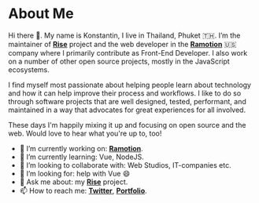 # About Me

Hi there 👋. My name is Konstantin, I live in Thailand, Phuket 🇹🇭. I’m the maintainer of [**Rise**](https://github.com/wotkad/rise) project and the web developer in the [**Ramotion**](https://ramotion.com/) 🇺🇸 company where I primarily contribute as Front-End Developer. I also work on a number of other open source projects, mostly in the JavaScript ecosystems.

I find myself most passionate about helping people learn about technology and how it can help improve their process and workflows. I like to do so through software projects that are well designed, tested, performant, and maintained in a way that advocates for great experiences for all involved.

These days I'm happily mixing it up and focusing on open source and the web. Would love to hear what you're up to, too!

- 🔭 I’m currently working on: [**Ramotion**](https://ramotion.com/).
- 🌱 I’m currently learning: Vue, NodeJS.
- 👯 I’m looking to collaborate with: Web Studios, IT-companies etc.
- 🤔 I’m looking for: help with Vue 😄
- 💬 Ask me about: my [**Rise**](https://github.com/wotkad/rise) project.
- 📫 How to reach me: [**Twitter**](https://twitter.com/wotkad), [**Portfolio**](https://www.wotkad.ru).
